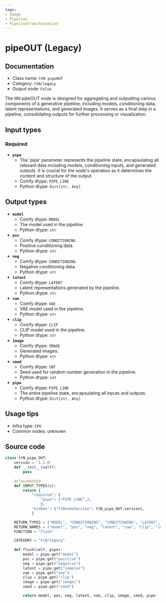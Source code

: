 ```yaml
---
tags:
- Image
- Pipeline
- PipelineTransformation
---
```


# pipeOUT (Legacy)
## Documentation
- Class name: `ttN pipeOUT`
- Category: `ttN/legacy`
- Output node: `False`

The ttN pipeOUT node is designed for aggregating and outputting various components of a generative pipeline, including models, conditioning data, latent representations, and generated images. It serves as a final step in a pipeline, consolidating outputs for further processing or visualization.
## Input types
### Required
- **`pipe`**
    - The 'pipe' parameter represents the pipeline state, encapsulating all relevant data including models, conditioning inputs, and generated outputs. It is crucial for the node's operation as it determines the content and structure of the output.
    - Comfy dtype: `PIPE_LINE`
    - Python dtype: `Dict[str, Any]`
## Output types
- **`model`**
    - Comfy dtype: `MODEL`
    - The model used in the pipeline.
    - Python dtype: `str`
- **`pos`**
    - Comfy dtype: `CONDITIONING`
    - Positive conditioning data.
    - Python dtype: `str`
- **`neg`**
    - Comfy dtype: `CONDITIONING`
    - Negative conditioning data.
    - Python dtype: `str`
- **`latent`**
    - Comfy dtype: `LATENT`
    - Latent representations generated by the pipeline.
    - Python dtype: `str`
- **`vae`**
    - Comfy dtype: `VAE`
    - VAE model used in the pipeline.
    - Python dtype: `str`
- **`clip`**
    - Comfy dtype: `CLIP`
    - CLIP model used in the pipeline.
    - Python dtype: `str`
- **`image`**
    - Comfy dtype: `IMAGE`
    - Generated images.
    - Python dtype: `str`
- **`seed`**
    - Comfy dtype: `INT`
    - Seed used for random number generation in the pipeline.
    - Python dtype: `int`
- **`pipe`**
    - Comfy dtype: `PIPE_LINE`
    - The entire pipeline state, encapsulating all inputs and outputs.
    - Python dtype: `Dict[str, Any]`
## Usage tips
- Infra type: `CPU`
- Common nodes: unknown


## Source code
```python
class ttN_pipe_OUT:
    version = '1.1.0'
    def __init__(self):
        pass
    
    @classmethod
    def INPUT_TYPES(s):
        return {
            "required": {
                "pipe": ("PIPE_LINE",),
                },
            "hidden": {"ttNnodeVersion": ttN_pipe_OUT.version},
            }

    RETURN_TYPES = ("MODEL", "CONDITIONING", "CONDITIONING", "LATENT", "VAE", "CLIP", "IMAGE", "INT", "PIPE_LINE",)
    RETURN_NAMES = ("model", "pos", "neg", "latent", "vae", "clip", "image", "seed", "pipe")
    FUNCTION = "flush"

    CATEGORY = "ttN/legacy"
    
    def flush(self, pipe):
        model = pipe.get("model")
        pos = pipe.get("positive")
        neg = pipe.get("negative")
        latent = pipe.get("samples")
        vae = pipe.get("vae")
        clip = pipe.get("clip")
        image = pipe.get("images")
        seed = pipe.get("seed")

        return model, pos, neg, latent, vae, clip, image, seed, pipe

```
